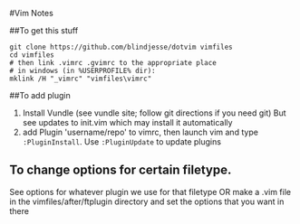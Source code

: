 #Vim Notes

##To get this stuff

    git clone https://github.com/blindjesse/dotvim vimfiles
    cd vimfiles
    # then link .vimrc .gvimrc to the appropriate place 
    # in windows (in %USERPROFILE% dir):
    mklink /H "_vimrc" "vimfiles\vimrc"

##To add plugin
1) Install Vundle (see vundle site; follow git directions if you need git)
  But see updates to init.vim which may install it automatically
2) add 
     Plugin 'username/repo'
   to vimrc, then launch vim and type `:PluginInstall`. Use `:PluginUpdate` to
   update plugins

## To change options for certain filetype.
See options for whatever plugin we use for that filetype OR make a
<filetype>.vim file in the vimfiles/after/ftplugin directory and set the
options that you want in there
